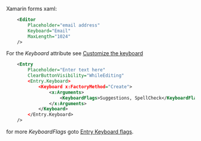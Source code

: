 Xamarin forms xaml:

```xml
    <Editor 
        Placeholder="email address"
        Keyboard="Email"
        MaxLength="1024"
    />
```

For the *Keyboard* attribute see [Customize the keyboard](https://docs.microsoft.com/en-us/xamarin/xamarin-forms/user-interface/text/entry#customize-the-keyboard)


```xml
    <Entry 
        Placeholder="Enter text here"
        ClearButtonVisibility="WhileEditing"
        <Entry.Keyboard>
            <Keyboard x:FactoryMethod="Create">
                <x:Arguments>
                    <KeyboardFlags>Suggestions, SpellCheck</KeyboardFlags>
                </x:Arguments>
            </Keyboard>
        </Entry.Keyboard>
    />
```

for more *KeyboardFlags* goto [Entry Keyboard flags](https://docs.microsoft.com/en-us/dotnet/api/xamarin.forms.keyboardflags#Xamarin_Forms_KeyboardFlags_None).